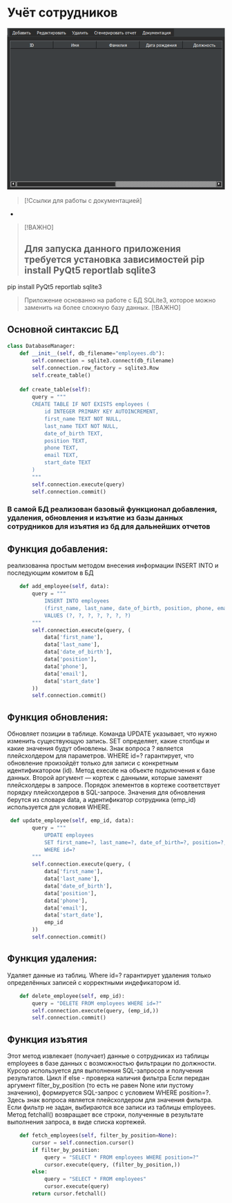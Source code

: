 # Учёт сотрудников
![img](https://github.com/RifitGG/employee-manager/blob/main/md%20files/interface.png)


>[!Ссылки для работы с документацией]
+
> [!ВАЖНО]
> ## Для запуска данного приложения требуется установка зависимостей pip install PyQt5 reportlab sqlite3
pip install PyQt5 reportlab sqlite3
>Приложение основанно на работе с БД SQLite3, которое можно заменить на более сложную базу данных.
> [!ВАЖНО]
## Основной синтаксис БД
```python
class DatabaseManager:
    def __init__(self, db_filename="employees.db"):
        self.connection = sqlite3.connect(db_filename)
        self.connection.row_factory = sqlite3.Row
        self.create_table()

    def create_table(self):
        query = """
        CREATE TABLE IF NOT EXISTS employees (
            id INTEGER PRIMARY KEY AUTOINCREMENT,
            first_name TEXT NOT NULL,
            last_name TEXT NOT NULL,
            date_of_birth TEXT,
            position TEXT,
            phone TEXT,
            email TEXT,
            start_date TEXT
        )
        """
        self.connection.execute(query)
        self.connection.commit()
```
### В самой БД реализован базовый функционал добавления, удаления, обновления и изъятие из базы данных сотрудников для изъятия из бд для дальнейших отчетов 
## Функция добавления:
реализованна простым методом внесения информации INSERT INTO и последующим комитом в БД
```python
    def add_employee(self, data):
        query = """
            INSERT INTO employees
            (first_name, last_name, date_of_birth, position, phone, email, start_date)
            VALUES (?, ?, ?, ?, ?, ?, ?)
        """
        self.connection.execute(query, (
            data['first_name'],
            data['last_name'],
            data['date_of_birth'],
            data['position'],
            data['phone'],
            data['email'],
            data['start_date']
        ))
        self.connection.commit()
```
## Функция обновления:
Обновляет позиции в таблице. 
Команда UPDATE указывает, что нужно изменить существующую запись.
SET определяет, какие столбцы и какие значения будут обновлены. 
Знак вопроса ? является плейсхолдером для параметров. 
WHERE id=? гарантирует, что обновление произойдёт только для записи с конкретным идентификатором (id).
Метод execute на объекте подключения к базе данных.
Второй аргумент — кортеж с данными, которые заменят плейсхолдеры в запросе. 
Порядок элементов в кортеже соответствует порядку плейсхолдеров в SQL-запросе.
Значения для обновления берутся из словаря data, а идентификатор сотрудника (emp_id) используется для условия WHERE.
```python
 def update_employee(self, emp_id, data):
        query = """
            UPDATE employees
            SET first_name=?, last_name=?, date_of_birth=?, position=?, phone=?, email=?, start_date=?
            WHERE id=?
        """
        self.connection.execute(query, (
            data['first_name'],
            data['last_name'],
            data['date_of_birth'],
            data['position'],
            data['phone'],
            data['email'],
            data['start_date'],
            emp_id
        ))
        self.connection.commit()
```
## Функция удаления:
Удаляет данные из таблиц. 
Where id=? гарантирует удаления только определённых записей с корректными индефикатором id.
```python
    def delete_employee(self, emp_id):
        query = "DELETE FROM employees WHERE id=?"
        self.connection.execute(query, (emp_id,))
        self.connection.commit()
```
## Функция изъятия 
Этот метод извлекает (получает) данные о сотрудниках из таблицы employees в базе данных с возможностью фильтрации по должности. 
Курсор используется для выполнения SQL-запросов и получения результатов.
Цикл if else - проверка наличия фильтра Если передан аргумент filter_by_position (то есть не равен None или пустому значению), формируется SQL-запрос с условием WHERE position=?. Здесь знак вопроса является плейсхолдером для значения фильтра. Если фильтр не задан, выбираются все записи из таблицы employees.
Метод fetchall() возвращает все строки, полученные в результате выполнения запроса, в виде списка кортежей.
```python
    def fetch_employees(self, filter_by_position=None):
        cursor = self.connection.cursor()
        if filter_by_position:
            query = "SELECT * FROM employees WHERE position=?"
            cursor.execute(query, (filter_by_position,))
        else:
            query = "SELECT * FROM employees"
            cursor.execute(query)
        return cursor.fetchall()
```

